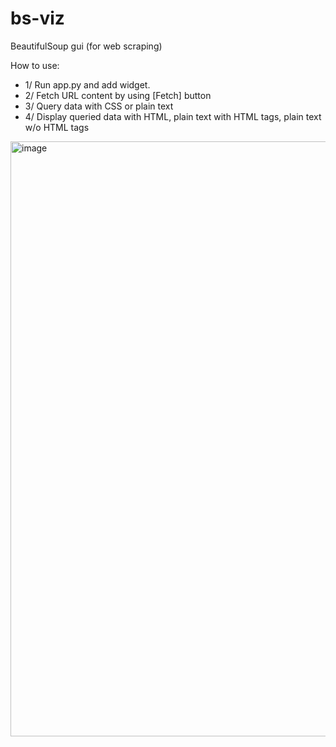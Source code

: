 # bs-viz
BeautifulSoup gui (for web scraping)

How to use:
- 1/ Run app.py and add widget.
- 2/ Fetch URL content by using [Fetch] button
- 3/ Query data with CSS or plain text
- 4/ Display queried data with HTML, plain text with HTML tags, plain text w/o HTML tags

<img width="952" alt="image" src="https://user-images.githubusercontent.com/84492179/220579284-a50910e4-0f60-4711-ace0-469ce679c663.png">
